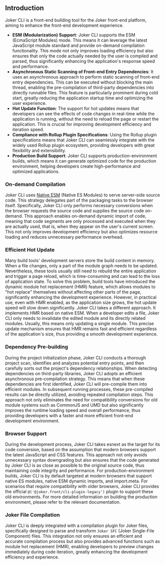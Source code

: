 ## Introduction

Joker CLI is a front-end building tool for the Joker front-end platform, aiming to enhance the front-end development experience.

-   **ESM (Modularization) Support**: Joker CLI supports the ESM (EcmaScript Modules) mode. This means it can leverage the latest JavaScript module standard and provide on-demand compilation functionality. This mode not only improves loading efficiency but also ensures that only the code actually needed by the user is compiled and parsed, thus significantly enhancing the application's response speed and performance.
-   **Asynchronous Static Scanning of Front-end Entry Dependencies**: It uses an asynchronous approach to perform static scanning of front-end entry dependencies. This can be executed without blocking the main thread, enabling the pre-compilation of third-party dependencies into directly runnable files. This feature is particularly prominent during cold start, greatly reducing the application startup time and optimizing the user experience.
-   **Hot Update Function**: The support for hot updates means that developers can see the effects of code changes in real-time while the application is running, without the need to reload the page or restart the application. This is crucial for improving development efficiency and iteration speed.
-   **Compliance with Rollup Plugin Specifications**: Using the Rollup plugin specifications means that Joker CLI can seamlessly integrate with the widely used Rollup plugin ecosystem, providing developers with great flexibility and extensibility.
-   **Production Build Support**: Joker CLI supports production-environment builds, which means it can generate optimized code for the production environment, helping developers create high-performance and optimized applications.

### On-demand Compilation

Joker CLI uses [Native ESM](https://developer.mozilla.org/en-US/docs/Web/JavaScript/Guide/Modules) (Native ES Modules) to serve server-side source code. This strategy delegates part of the packaging tasks to the browser itself. Specifically, Joker CLI only performs necessary conversions when the browser requests the source code and supplies the source code on-demand. This approach enables on-demand dynamic import of code, meaning that code segments are only processed and executed when they are actually used, that is, when they appear on the user's current screen. This not only improves development efficiency but also optimizes resource loading and reduces unnecessary performance overhead.

### Efficient Hot Update

Many build tools' development servers store the build content in memory. When a file changes, only a part of the module graph needs to be updated. Nevertheless, these tools usually still need to rebuild the entire application and trigger a page reload, which is time-consuming and can lead to the loss of application state. To solve this problem, build tools have introduced the dynamic module hot replacement (HMR) feature, which allows modules to "hot replace" themselves without affecting other parts of the page, significantly enhancing the development experience. However, in practical use, even with HMR enabled, as the application size grows, the hot update speed will slow down significantly.
Joker CLI takes a different approach. It implements HMR based on native ESM. When a developer edits a file, Joker CLI only needs to invalidate the edited module and its directly related modules. Usually, this means only updating a single module. This precise update mechanism ensures that HMR remains fast and efficient regardless of the application's size, thus providing a smooth development experience.

### Dependency Pre-building

During the project initialization phase, Joker CLI conducts a thorough project scan, identifies and analyzes potential entry points, and then carefully sorts out the project's dependency relationships. When detecting dependencies on third-party libraries, Joker CLI adopts an efficient asynchronous pre-compilation strategy. This means that when these dependencies are first identified, Joker CLI will pre-compile them into efficient modules. In subsequent running processes, these pre-compiled results can be directly utilized, avoiding repeated compilation steps. This approach not only eliminates the need for compatibility conversions for old module systems such as CommonJS and UMD but also significantly improves the runtime loading speed and overall performance, thus providing developers with a faster and more efficient front-end development environment.

### Browser Support

During the development process, Joker CLI takes esnext as the target for its code conversion, based on the assumption that modern browsers support the latest JavaScript and CSS features. This approach not only avoids unnecessary syntax downgrading but also ensures that the code generated by Joker CLI is as close as possible to the original source code, thus maintaining code integrity and performance.
For production-environment builds, Joker CLI is by default targeted at modern browsers that support native ES modules, native ESM dynamic imports, and import.meta. For scenarios that require compatibility with older browsers, Joker CLI provides the official `@('@joker.front/cli-plugin-legacy')` plugin to support these old environments. For more detailed information on building the production environment, please refer to the relevant documentation.

### Joker File Compilation

Joker CLI is deeply integrated with a compilation plugin for Joker files, specifically designed to parse and transform `Joker SFC` (Joker Single-File Component) files. This integration not only ensures an efficient and accurate compilation process but also provides advanced functions such as module hot replacement (HMR), enabling developers to preview changes immediately during code iteration, greatly enhancing the development efficiency and experience.

